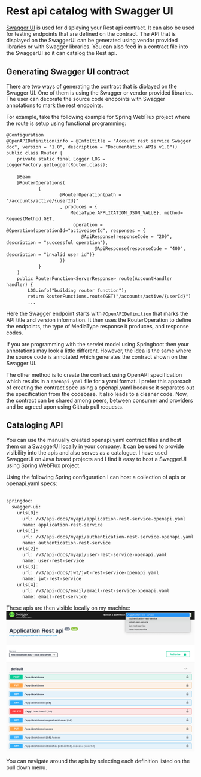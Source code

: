 # Rest api catalog with Swagger UI
[Swagger UI](https://swagger.io/tools/swagger-ui/) is used for displaying your Rest api contract.   It can also be used for testing endpoints that are defined on the contract.   The API that is displayed on the SwaggerUI can be generated using vendor provided libraries or with Swagger libraries.  You can also feed in a contract file into the SwaggerUI so it can catalog the Rest api.

## Generating Swagger UI contract 
There are two ways of generating the contract that is diplayed on the Swagger UI.  One of them is using the Swagger or vendor provided libraries.  The user can decorate the source code endpoints with Swagger annotations to mark the rest endpoints.  


For example, take the following example for Spring WebFlux project where the route is setup using functional programming:

```
@Configuration
@OpenAPIDefinition(info = @Info(title = "Account rest service Swagger doc", version = "1.0", description = "Documentation APIs v1.0"))
public class Router {
    private static final Logger LOG = LoggerFactory.getLogger(Router.class);

    @Bean
    @RouterOperations(
            {
                    @RouterOperation(path = "/accounts/active/{userId}"
                    , produces = {
                        MediaType.APPLICATION_JSON_VALUE}, method= RequestMethod.GET,
                         operation = @Operation(operationId="activeUserId", responses = {
                            @ApiResponse(responseCode = "200", description = "successful operation"),
                                 @ApiResponse(responseCode = "400", description = "invalid user id")}
                    ))
            }
    )
    public RouterFunction<ServerResponse> route(AccountHandler handler) {
        LOG.info("building router function");
        return RouterFunctions.route(GET("/accounts/active/{userId}")
        ...

```
Here the Swagger endpoint starts with `@OpenAPIDefinition` that marks the API title and version information.  It then uses the RouterOperation to define the endpoints, the type of MediaType response it produces, and response codes.

If you are programming with the servlet model using Springboot then your annotations may look a little different.  However, the idea is the same where the source code is annotated which generates the contract shown on the Swagger UI.

The other method is to create the contract using OpenAPI specification which results in a `openapi.yaml` file for a yaml format.  I prefer this approach of creating the contract spec using a openapi.yaml because it separates out the specification from the codebase.  It also leads to a cleaner code.  Now, the contract can be shared among peers, between consumer and providers and be agreed upon using Github pull requests.  


## Cataloging API
You can use the manually created openapi.yaml contract files and host them on a SwaggerUI locally in your company.  It can be used to provide visibility into the apis and also serves as a catalogue. 
I have used SwaggerUI on Java based projects and I find it easy to host a SwaggerUI using Spring WebFlux project.  

Using the following Spring configuration I can host a collection of apis or openapi.yaml specs:

```

springdoc:
  swagger-ui:
    urls[0]:
      url: /v3/api-docs/myapi/application-rest-service-openapi.yaml
      name: application-rest-service
    urls[1]:
      url: /v3/api-docs/myapi/authentication-rest-service-openapi.yaml
      name: authentication-rest-service
    urls[2]:
      url: /v3/api-docs/myapi/user-rest-service-openapi.yaml
      name: user-rest-service
    urls[3]:
      url: /v3/api-docs/jwt/jwt-rest-service-openapi.yaml
      name: jwt-rest-service
    urls[4]:
      url: /v3/api-docs/email/email-rest-service-openapi.yaml
      name: email-rest-service
```

These apis are then visible locally on my machine:
![swaggerui-run-locally-example](images/swagger-catalogue-api.png)

You can navigate around the apis by selecting each definition listed on the pull down menu. 
